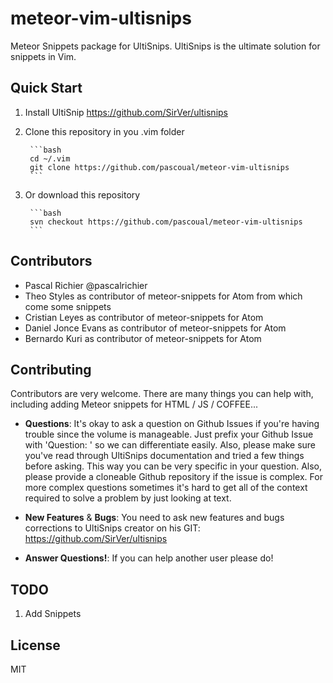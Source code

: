meteor-vim-ultisnips
====================

Meteor Snippets package for UltiSnips. UltiSnips is the ultimate solution for snippets in Vim.

## Quick Start
1. Install UltiSnip https://github.com/SirVer/ultisnips
2. Clone this repository in you .vim folder


        ```bash
        cd ~/.vim
        git clone https://github.com/pascoual/meteor-vim-ultisnips
        ```
3. Or download this repository


        ```bash
        svn checkout https://github.com/pascoual/meteor-vim-ultisnips
        ```

## Contributors
* Pascal Richier @pascalrichier
* Theo Styles as contributor of meteor-snippets for Atom from which come some snippets
* Cristian Leyes as contributor of meteor-snippets for Atom
* Daniel Jonce Evans as contributor of meteor-snippets for Atom
* Bernardo Kuri as contributor of meteor-snippets for Atom

## Contributing
Contributors are very welcome. There are many things you can help with,
including adding Meteor snippets for HTML / JS / COFFEE...

* **Questions**: It's okay to ask a question on Github Issues if you're
  having trouble since the volume is manageable. Just prefix your Github Issue with
  'Question: ' so we can differentiate easily. Also, please make sure you've read through
  UltiSnips documentation and tried a few things before asking. This way you can be very
  specific in your question. Also, please provide a cloneable Github repository
  if the issue is complex. For more complex questions sometimes it's hard to get all of the context
  required to solve a problem by just looking at text.

* **New Features** & **Bugs**: You need to ask new features and bugs corrections to UltiSnips creator
  on his GIT: https://github.com/SirVer/ultisnips

* **Answer Questions!**: If you can help another user please do!

## TODO
1. Add Snippets

## License
MIT
